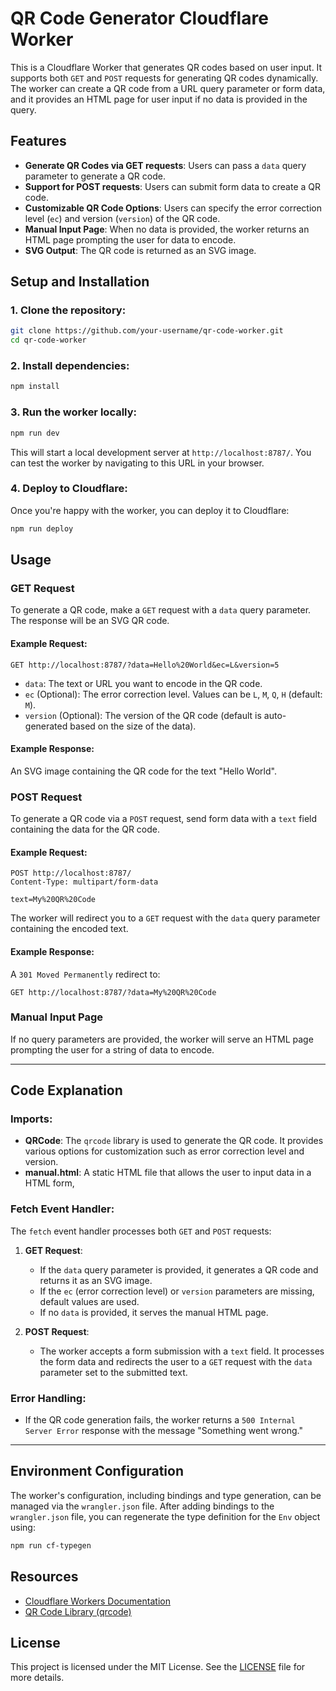 # QR Code Generator Cloudflare Worker

This is a Cloudflare Worker that generates QR codes based on user input. It supports both `GET` and `POST` requests for generating QR codes dynamically. The worker can create a QR code from a URL query parameter or form data, and it provides an HTML page for user input if no data is provided in the query.

## Features

- **Generate QR Codes via GET requests**: Users can pass a `data` query parameter to generate a QR code.
- **Support for POST requests**: Users can submit form data to create a QR code.
- **Customizable QR Code Options**: Users can specify the error correction level (`ec`) and version (`version`) of the QR code.
- **Manual Input Page**: When no data is provided, the worker returns an HTML page prompting the user for data to encode.
- **SVG Output**: The QR code is returned as an SVG image.

## Setup and Installation

### 1. Clone the repository:
```bash
git clone https://github.com/your-username/qr-code-worker.git
cd qr-code-worker
```

### 2. Install dependencies:
```bash
npm install
```

### 3. Run the worker locally:
```bash
npm run dev
```

This will start a local development server at `http://localhost:8787/`. You can test the worker by navigating to this URL in your browser.

### 4. Deploy to Cloudflare:
Once you're happy with the worker, you can deploy it to Cloudflare:
```bash
npm run deploy
```

## Usage

### GET Request

To generate a QR code, make a `GET` request with a `data` query parameter. The response will be an SVG QR code.

#### Example Request:
```http
GET http://localhost:8787/?data=Hello%20World&ec=L&version=5
```

- `data`: The text or URL you want to encode in the QR code.
- `ec` (Optional): The error correction level. Values can be `L`, `M`, `Q`, `H` (default: `M`).
- `version` (Optional): The version of the QR code (default is auto-generated based on the size of the data).

#### Example Response:
An SVG image containing the QR code for the text "Hello World".

### POST Request

To generate a QR code via a `POST` request, send form data with a `text` field containing the data for the QR code.

#### Example Request:
```http
POST http://localhost:8787/
Content-Type: multipart/form-data

text=My%20QR%20Code
```

The worker will redirect you to a `GET` request with the `data` query parameter containing the encoded text.

#### Example Response:
A `301 Moved Permanently` redirect to:
```http
GET http://localhost:8787/?data=My%20QR%20Code
```

### Manual Input Page

If no query parameters are provided, the worker will serve an HTML page prompting the user for a string of data to encode.

---

## Code Explanation

### Imports:
- **QRCode**: The `qrcode` library is used to generate the QR code. It provides various options for customization such as error correction level and version.
- **manual.html**: A static HTML file that allows the user to input data in a HTML form,

### Fetch Event Handler:
The `fetch` event handler processes both `GET` and `POST` requests:
1. **GET Request**: 
   - If the `data` query parameter is provided, it generates a QR code and returns it as an SVG image.
   - If the `ec` (error correction level) or `version` parameters are missing, default values are used.
   - If no `data` is provided, it serves the manual HTML page.
   
2. **POST Request**:
   - The worker accepts a form submission with a `text` field. It processes the form data and redirects the user to a `GET` request with the `data` parameter set to the submitted text.

### Error Handling:
- If the QR code generation fails, the worker returns a `500 Internal Server Error` response with the message "Something went wrong."

---

## Environment Configuration

The worker's configuration, including bindings and type generation, can be managed via the `wrangler.json` file. After adding bindings to the `wrangler.json` file, you can regenerate the type definition for the `Env` object using:

```bash
npm run cf-typegen
```

## Resources
- [Cloudflare Workers Documentation](https://developers.cloudflare.com/workers/)
- [QR Code Library (qrcode)](https://www.npmjs.com/package/qrcode)

## License

This project is licensed under the MIT License. See the [LICENSE](LICENSE) file for more details.
